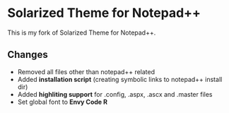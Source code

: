 # Solarized Theme for Notepad++

This is my fork of Solarized Theme for Notepad++.

## Changes

*   Removed all files other than notepad++ related
*   Added **installation script** (creating symbolic links to notepad++
    install dir)
*   Added **highliting support** for .config, .aspx, .ascx and .master files
*   Set global font to **Envy Code R**
